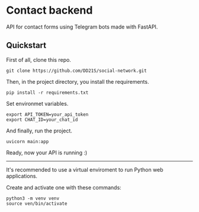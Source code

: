 # Contact backend

API for contact forms using Telegram bots made with FastAPI.

## Quickstart

First of all, clone this repo.

```
git clone https://github.com/DD21S/social-network.git
```

Then, in the project directory, you install the requirements.

```
pip install -r requirements.txt
```

Set environmet variables.

```
export API_TOKEN=your_api_token
export CHAT_ID=your_chat_id
```

And finally, run the project.

```
uvicorn main:app
```

Ready, now your API is running :&#41;

---

It's recommended to use a virtual enviroment to run Python web applications.

Create and activate one with these commands:

```
python3 -m venv venv
source ven/bin/activate
```
